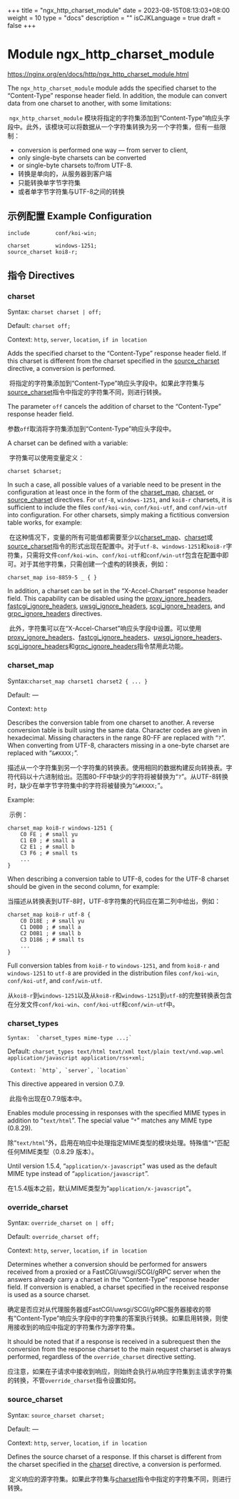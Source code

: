 +++
title = "ngx_http_charset_module"
date = 2023-08-15T08:13:03+08:00
weight = 10
type = "docs"
description = ""
isCJKLanguage = true
draft = false
+++

# Module ngx_http_charset_module

https://nginx.org/en/docs/http/ngx_http_charset_module.html



The `ngx_http_charset_module` module adds the specified charset to the “Content-Type” response header field. In addition, the module can convert data from one charset to another, with some limitations:

​	`ngx_http_charset_module` 模块将指定的字符集添加到“Content-Type”响应头字段中。此外，该模块可以将数据从一个字符集转换为另一个字符集，但有一些限制：

- conversion is performed one way — from server to client,
- only single-byte charsets can be converted
- or single-byte charsets to/from UTF-8.
- 转换是单向的，从服务器到客户端
- 只能转换单字节字符集
- 或者单字节字符集与UTF-8之间的转换





## 示例配置 Example Configuration



```
include        conf/koi-win;

charset        windows-1251;
source_charset koi8-r;
```





## 指令 Directives



### charset

  Syntax:  `charset charset | off;`

  Default: `charset off;`

  Context: `http`, `server`, `location`, `if in location`

Adds the specified charset to the “Content-Type” response header field. If this charset is different from the charset specified in the [source_charset](https://nginx.org/en/docs/http/ngx_http_charset_module.html#source_charset) directive, a conversion is performed.

​	将指定的字符集添加到“Content-Type”响应头字段中。如果此字符集与[source_charset](https://nginx.org/en/docs/http/ngx_http_charset_module.html#source_charset)指令中指定的字符集不同，则进行转换。

The parameter `off` cancels the addition of charset to the “Content-Type” response header field.

​	参数`off`取消将字符集添加到“Content-Type”响应头字段中。

A charset can be defined with a variable:

​	字符集可以使用变量定义：

```
charset $charset;
```

In such a case, all possible values of a variable need to be present in the configuration at least once in the form of the [charset_map](https://nginx.org/en/docs/http/ngx_http_charset_module.html#charset_map), [charset](https://nginx.org/en/docs/http/ngx_http_charset_module.html#charset), or [source_charset](https://nginx.org/en/docs/http/ngx_http_charset_module.html#source_charset) directives. For `utf-8`, `windows-1251`, and `koi8-r` charsets, it is sufficient to include the files `conf/koi-win`, `conf/koi-utf`, and `conf/win-utf` into configuration. For other charsets, simply making a fictitious conversion table works, for example:

​	在这种情况下，变量的所有可能值都需要至少以[charset_map](https://nginx.org/en/docs/http/ngx_http_charset_module.html#charset_map)、[charset](https://nginx.org/en/docs/http/ngx_http_charset_module.html#charset)或[source_charset](https://nginx.org/en/docs/http/ngx_http_charset_module.html#source_charset)指令的形式出现在配置中。对于`utf-8`、`windows-1251`和`koi8-r`字符集，只需将文件`conf/koi-win`、`conf/koi-utf`和`conf/win-utf`包含在配置中即可。对于其他字符集，只需创建一个虚构的转换表，例如：

```
charset_map iso-8859-5 _ { }
```

In addition, a charset can be set in the “X-Accel-Charset” response header field. This capability can be disabled using the [proxy_ignore_headers](https://nginx.org/en/docs/http/ngx_http_proxy_module.html#proxy_ignore_headers), [fastcgi_ignore_headers](https://nginx.org/en/docs/http/ngx_http_fastcgi_module.html#fastcgi_ignore_headers), [uwsgi_ignore_headers](https://nginx.org/en/docs/http/ngx_http_uwsgi_module.html#uwsgi_ignore_headers), [scgi_ignore_headers](https://nginx.org/en/docs/http/ngx_http_scgi_module.html#scgi_ignore_headers), and [grpc_ignore_headers](https://nginx.org/en/docs/http/ngx_http_grpc_module.html#grpc_ignore_headers) directives.

​	此外，字符集可以在“X-Accel-Charset”响应头字段中设置。可以使用[proxy_ignore_headers](https://nginx.org/en/docs/http/ngx_http_proxy_module.html#proxy_ignore_headers)、[fastcgi_ignore_headers](https://nginx.org/en/docs/http/ngx_http_fastcgi_module.html#fastcgi_ignore_headers)、[uwsgi_ignore_headers](https://nginx.org/en/docs/http/ngx_http_uwsgi_module.html#uwsgi_ignore_headers)、[scgi_ignore_headers](https://nginx.org/en/docs/http/ngx_http_scgi_module.html#scgi_ignore_headers)和[grpc_ignore_headers](https://nginx.org/en/docs/http/ngx_http_grpc_module.html#grpc_ignore_headers)指令禁用此功能。



### charset_map

  Syntax:`charset_map charset1 charset2 { ... }`

  Default: —

  Context: `http`

Describes the conversion table from one charset to another. A reverse conversion table is built using the same data. Character codes are given in hexadecimal. Missing characters in the range 80-FF are replaced with “`?`”. When converting from UTF-8, characters missing in a one-byte charset are replaced with “`&#XXXX;`”.

​	描述从一个字符集到另一个字符集的转换表。使用相同的数据构建反向转换表。字符代码以十六进制给出。范围80-FF中缺少的字符将被替换为“`?`”。从UTF-8转换时，缺少在单字节字符集中的字符将被替换为“`&#XXXX;`”。

Example:

​	示例：

```
charset_map koi8-r windows-1251 {
    C0 FE ; # small yu
    C1 E0 ; # small a
    C2 E1 ; # small b
    C3 F6 ; # small ts
    ...
}
```



When describing a conversion table to UTF-8, codes for the UTF-8 charset should be given in the second column, for example:

​	当描述从转换表到UTF-8时，UTF-8字符集的代码应在第二列中给出，例如：

```
charset_map koi8-r utf-8 {
    C0 D18E ; # small yu
    C1 D0B0 ; # small a
    C2 D0B1 ; # small b
    C3 D186 ; # small ts
    ...
}
```

Full conversion tables from `koi8-r` to `windows-1251`, and from `koi8-r` and `windows-1251` to `utf-8` are provided in the distribution files `conf/koi-win`, `conf/koi-utf`, and `conf/win-utf`.

​	从`koi8-r`到`windows-1251`以及从`koi8-r`和`windows-1251`到`utf-8`的完整转换表包含在分发文件`conf/koi-win`、`conf/koi-utf`和`conf/win-utf`中。

### charset_types

  	Syntax:  `charset_types mime-type ...;`

 Default: `charset_types text/html text/xml text/plain text/vnd.wap.wml application/javascript application/rss+xml;`

 	 Context: `http`, `server`, `location`

This directive appeared in version 0.7.9.

​	此指令出现在0.7.9版本中。

Enables module processing in responses with the specified MIME types in addition to “`text/html`”. The special value “`*`” matches any MIME type (0.8.29).

​	除“`text/html`”外，启用在响应中处理指定MIME类型的模块处理。特殊值“`*`”匹配任何MIME类型（0.8.29 版本）。

Until version 1.5.4, “`application/x-javascript`” was used as the default MIME type instead of “`application/javascript`”.

​	在1.5.4版本之前，默认MIME类型为“`application/x-javascript`”。



### override_charset

  Syntax:  `override_charset on | off;`

  Default: `override_charset off;`

  Context: `http`, `server`, `location`, `if in location`

Determines whether a conversion should be performed for answers received from a proxied or a FastCGI/uwsgi/SCGI/gRPC server when the answers already carry a charset in the “Content-Type” response header field. If conversion is enabled, a charset specified in the received response is used as a source charset.

​	确定是否应对从代理服务器或FastCGI/uwsgi/SCGI/gRPC服务器接收的带有“Content-Type”响应头字段中的字符集的答案执行转换。如果启用转换，则使用接收到的响应中指定的字符集作为源字符集。

It should be noted that if a response is received in a subrequest then the conversion from the response charset to the main request charset is always performed, regardless of the `override_charset` directive setting.

​	应注意，如果在子请求中接收到响应，则始终会执行从响应字符集到主请求字符集的转换，不管`override_charset`指令设置如何。



### source_charset

  Syntax:  `source_charset charset;`

  Default: —

  Context: `http`, `server`, `location`, `if in location`

Defines the source charset of a response. If this charset is different from the charset specified in the [charset](https://nginx.org/en/docs/http/ngx_http_charset_module.html#charset) directive, a conversion is performed.

​	定义响应的源字符集。如果此字符集与[charset](https://nginx.org/en/docs/http/ngx_http_charset_module.html#charset)指令中指定的字符集不同，则进行转换。